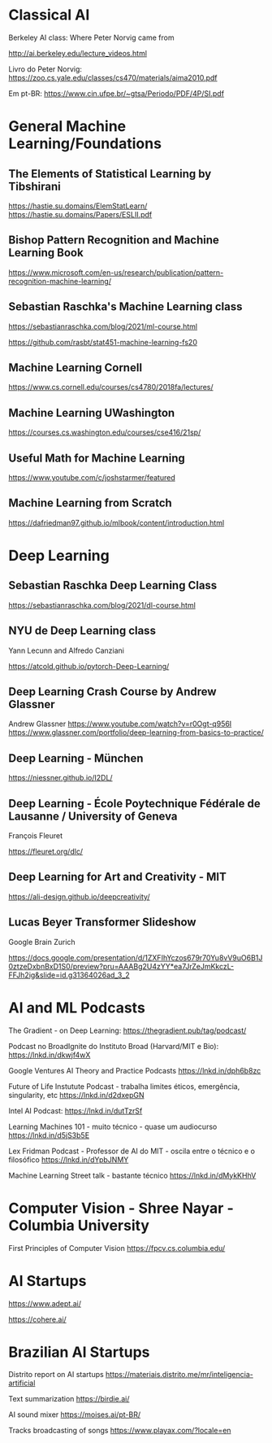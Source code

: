 

# Classical AI

Berkeley AI class: Where Peter Norvig came from

http://ai.berkeley.edu/lecture_videos.html

Livro do Peter Norvig:
https://zoo.cs.yale.edu/classes/cs470/materials/aima2010.pdf

Em pt-BR:
https://www.cin.ufpe.br/~gtsa/Periodo/PDF/4P/SI.pdf


# General Machine Learning/Foundations

## The Elements of Statistical Learning by Tibshirani

https://hastie.su.domains/ElemStatLearn/
https://hastie.su.domains/Papers/ESLII.pdf


## Bishop Pattern Recognition and Machine Learning Book

https://www.microsoft.com/en-us/research/publication/pattern-recognition-machine-learning/



## Sebastian Raschka's Machine Learning class

https://sebastianraschka.com/blog/2021/ml-course.html


https://github.com/rasbt/stat451-machine-learning-fs20


## Machine Learning  Cornell

https://www.cs.cornell.edu/courses/cs4780/2018fa/lectures/

## Machine Learning UWashington

https://courses.cs.washington.edu/courses/cse416/21sp/

## Useful Math for Machine Learning

https://www.youtube.com/c/joshstarmer/featured

## Machine Learning from Scratch

https://dafriedman97.github.io/mlbook/content/introduction.html


# Deep Learning

## Sebastian Raschka Deep Learning Class

https://sebastianraschka.com/blog/2021/dl-course.html


## NYU de Deep Learning class

Yann Lecunn and Alfredo Canziani

https://atcold.github.io/pytorch-Deep-Learning/

## Deep Learning Crash Course by Andrew Glassner

Andrew Glassner
https://www.youtube.com/watch?v=r0Ogt-q956I
https://www.glassner.com/portfolio/deep-learning-from-basics-to-practice/

## Deep Learning - München

https://niessner.github.io/I2DL/

## Deep Learning - École Poytechnique Fédérale de Lausanne / University of Geneva 

François Fleuret

https://fleuret.org/dlc/

## Deep Learning for Art and Creativity - MIT

https://ali-design.github.io/deepcreativity/

## Lucas Beyer Transformer Slideshow

Google Brain Zurich

https://docs.google.com/presentation/d/1ZXFIhYczos679r70Yu8vV9uO6B1J0ztzeDxbnBxD1S0/preview?pru=AAABg2U4zYY*ea7JrZeJmKkczL-FFJh2ig&slide=id.g31364026ad_3_2


# AI and ML Podcasts

The Gradient - on Deep Learning:
https://thegradient.pub/tag/podcast/

Podcast no BroadIgnite do Instituto Broad (Harvard/MIT e Bio):
https://lnkd.in/dkwjf4wX

Google Ventures AI Theory and Practice Podcasts
https://lnkd.in/dph6b8zc

Future of Life Instutute Podcast - trabalha limites éticos, emergência, singularity, etc
https://lnkd.in/d2dxepGN

Intel AI Podcast:
https://lnkd.in/dutTzrSf

Learning Machines 101 - muito técnico - quase um audiocurso
https://lnkd.in/d5jS3b5E

Lex Fridman Podcast - Professor de AI do MIT - oscila entre o técnico e o filosófico
https://lnkd.in/dYpbJNMY

Machine Learning Street talk - bastante técnico
https://lnkd.in/dMykKHhV

# Computer Vision - Shree Nayar - Columbia University

First Principles of Computer Vision
https://fpcv.cs.columbia.edu/



# AI Startups 

https://www.adept.ai/

https://cohere.ai/

# Brazilian AI Startups
Distrito report on AI startups
https://materiais.distrito.me/mr/inteligencia-artificial

Text summarization
https://birdie.ai/

AI sound mixer
https://moises.ai/pt-BR/

Tracks broadcasting of songs
https://www.playax.com/?locale=en


